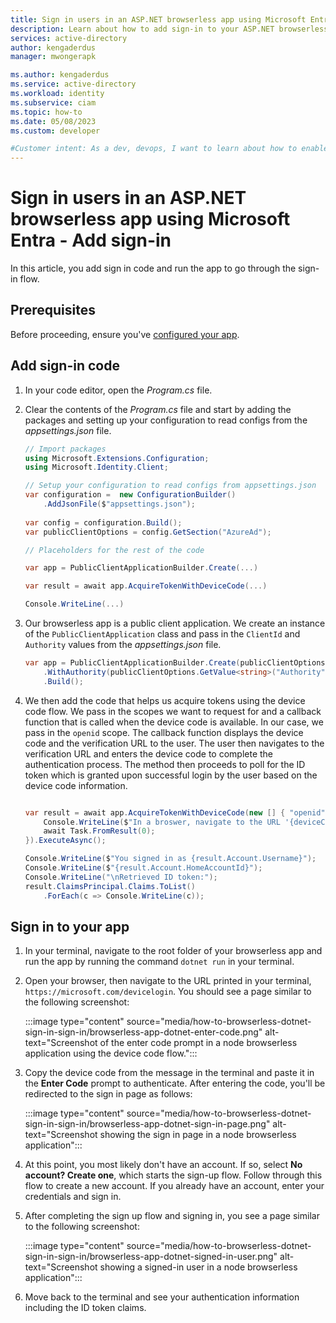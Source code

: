 ```yaml
---
title: Sign in users in an ASP.NET browserless app using Microsoft Entra - Add sign-in
description: Learn about how to add sign-in to your ASP.NET browserless app using Microsoft Entra.
services: active-directory
author: kengaderdus
manager: mwongerapk

ms.author: kengaderdus
ms.service: active-directory
ms.workload: identity
ms.subservice: ciam
ms.topic: how-to
ms.date: 05/08/2023
ms.custom: developer

#Customer intent: As a dev, devops, I want to learn about how to enable authentication in my own Node.js web app with Azure Active Directory (Azure AD) for customers tenant
---
```


# Sign in users in an ASP.NET browserless app using Microsoft Entra - Add sign-in

In this article, you add sign in code and run the app to go through the sign-in flow.

## Prerequisites

Before proceeding, ensure you've [configured your app](./how-to-browserless-app-dotnet-sign-in-prepare-app.md).

## Add sign-in code

1. In your code editor, open the *Program.cs* file.

1. Clear the contents of the *Program.cs* file and start by adding the packages and setting up your configuration to read configs from the *appsettings.json* file.

    ```csharp
    // Import packages
    using Microsoft.Extensions.Configuration;
    using Microsoft.Identity.Client;

    // Setup your configuration to read configs from appsettings.json
    var configuration =  new ConfigurationBuilder()
        .AddJsonFile($"appsettings.json");
            
    var config = configuration.Build();
    var publicClientOptions = config.GetSection("AzureAd");

    // Placeholders for the rest of the code

    var app = PublicClientApplicationBuilder.Create(...)

    var result = await app.AcquireTokenWithDeviceCode(...)

    Console.WriteLine(...)
    ```

1. Our browserless app is a public client application. We create an instance of the `PublicClientApplication` class and pass in the `ClientId` and `Authority` values from the *appsettings.json* file.

    ```csharp
    var app = PublicClientApplicationBuilder.Create(publicClientOptions.GetValue<string>("ClientId"))
        .WithAuthority(publicClientOptions.GetValue<string>("Authority"))
        .Build();
    ```

1. We then add the code that helps us acquire tokens using the device code flow. We pass in the scopes we want to request for and a callback function that is called when the device code is available. In our case, we pass in the `openid` scope. The callback function displays the device code and the verification URL to the user. The user then navigates to the verification URL and enters the device code to complete the authentication process. The method then proceeds to poll for the ID token which is granted upon successful login by the user based on the device code information.

    ```csharp

    var result = await app.AcquireTokenWithDeviceCode(new [] { "openid" }, async deviceCode => {
        Console.WriteLine($"In a broswer, navigate to the URL '{deviceCode.VerificationUrl}' and enter the code '{deviceCode.UserCode}'");
        await Task.FromResult(0);
    }).ExecuteAsync();

    Console.WriteLine($"You signed in as {result.Account.Username}");
    Console.WriteLine($"{result.Account.HomeAccountId}");
    Console.WriteLine("\nRetrieved ID token:");
    result.ClaimsPrincipal.Claims.ToList()
        .ForEach(c => Console.WriteLine(c));
    ``` 

## Sign in to your app

1. In your terminal, navigate to the root folder of your browserless app and run the app by running the command `dotnet run` in your terminal.

1. Open your browser, then navigate to the URL printed in your terminal, `https://microsoft.com/devicelogin`. You should see a page similar to the following screenshot:

     :::image type="content" source="media/how-to-browserless-dotnet-sign-in-sign-in/browserless-app-dotnet-enter-code.png" alt-text="Screenshot of the enter code prompt in a node browserless application using the device code flow.":::

1. Copy the device code from the message in the terminal and paste it in the **Enter Code** prompt to authenticate. After entering the code, you'll be redirected to the sign in page as follows:

     :::image type="content" source="media/how-to-browserless-dotnet-sign-in-sign-in/browserless-app-dotnet-sign-in-page.png" alt-text="Screenshot showing the sign in page in a node browserless application":::

1. At this point, you most likely don't have an account. If so, select **No account? Create one**, which starts the sign-up flow. Follow through this flow to create a new account. If you already have an account, enter your credentials and sign in.

1. After completing the sign up flow and signing in, you see a page similar to the following screenshot:

     :::image type="content" source="media/how-to-browserless-dotnet-sign-in-sign-in/browserless-app-dotnet-signed-in-user.png" alt-text="Screenshot showing a signed-in user in a node browserless application":::

1. Move back to the terminal and see your authentication information including the ID token claims.
